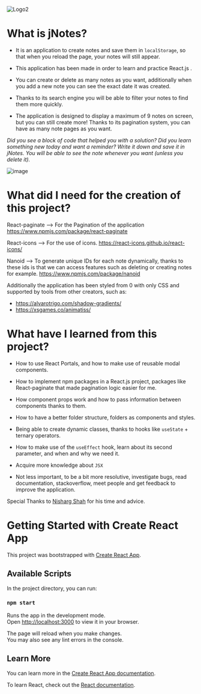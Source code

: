 
![Logo2](https://user-images.githubusercontent.com/89318618/179087974-bb646fba-493f-42d8-a6dd-d4225a85da9f.png)

# What is jNotes?

- It is an application to create notes and save them in `localStorage`, so that when you reload the page, your notes will still appear.

- This application has been made in order to learn and practice React.js .

- You can create or delete as many notes as you want, additionally when you add a new note you can see the exact date it was created.

- Thanks to its search engine you will be able to filter your notes to find them more quickly.

- The application is designed to display a maximum of 9 notes on screen, but you can still create more! Thanks to its pagination system, you can have as many note pages as you want.

*Did you see a block of code that helped you with a solution? Did you learn something new today and want a reminder? Write it down and save it in jNotes. You will be able to see the note whenever you want (unless you delete it).*


![image](https://user-images.githubusercontent.com/89318618/179098448-c1b0a7dd-11bc-4710-898a-63ae2800f79a.png)


# What did I need for the creation of this project?

React-paginate --> For the Pagination of the application https://www.npmjs.com/package/react-paginate

React-icons --> For the use of icons. https://react-icons.github.io/react-icons/

Nanoid --> To generate unique IDs for each note dynamically, thanks to these ids is that we can access features such as deleting or creating notes for example. https://www.npmjs.com/package/nanoid



Additionally the application has been styled from 0 with only CSS and supported by tools from other creators, such as:

- https://alvarotrigo.com/shadow-gradients/
- https://xsgames.co/animatiss/

# What have I learned from this project?

- How to use React Portals, and how to make use of reusable modal components.

- How to implement npm packages in a React.js project, packages like React-paginate that made pagination logic easier for me. 

- How component props work and how to pass information between components thanks to them.

- How to have a better folder structure, folders as components and styles.

- Being able to create dynamic classes, thanks to hooks like `useState` + ternary operators.

- How to make use of the `useEffect` hook, learn about its second parameter, and when and why we need it. 

- Acquire more knowledge about `JSX`

- Not less important, to be a bit more resolutive, investigate bugs, read documentation, stackoverflow, meet people and get feedback to improve the application.

Special Thanks to
<a href="https://stackoverflow.com/users/8798220/nisharg-shah">Nisharg Shah</a> for his time and advice.


# Getting Started with Create React App

This project was bootstrapped with [Create React App](https://github.com/facebook/create-react-app).

## Available Scripts

In the project directory, you can run:

### `npm start`

Runs the app in the development mode.\
Open [http://localhost:3000](http://localhost:3000) to view it in your browser.

The page will reload when you make changes.\
You may also see any lint errors in the console.

## Learn More

You can learn more in the [Create React App documentation](https://facebook.github.io/create-react-app/docs/getting-started).

To learn React, check out the [React documentation](https://reactjs.org/).
